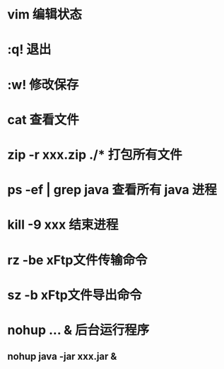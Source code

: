 ### 


# vim 编辑状态
# :q! 退出
# :w! 修改保存
# cat 查看文件
# zip -r xxx.zip ./* 打包所有文件
# ps -ef | grep java 查看所有 java 进程
# kill -9 xxx 结束进程
# rz -be  xFtp文件传输命令
# sz -b  xFtp文件导出命令
# nohup ... & 后台运行程序
## nohup java -jar xxx.jar &
